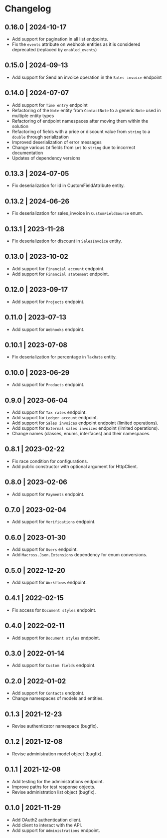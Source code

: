 # Changelog

## 0.16.0 | 2024-10-17
* Add support for pagination in all list endpoints.
* Fix the `events` attribute on webhook entities as it is considered deprecated (replaced by `enabled_events`)

## 0.15.0 | 2024-09-13
* Add support for Send an invoice operation in the `Sales invoice` endpoint

## 0.14.0 | 2024-07-07
* Add support for `Time entry` endpoint
* Refactoring of the `Note` entity from `ContactNote` to a generic `Note` used in multiple entity types
* Refactoring of endpoint namespaces after moving them within the solution
* Refactoring of fields with a price or discount value from `string` to a `double` through serialization
* Improved deserialization of error messages
* Change various `Id` fields from `int` to `string` due to incorrect documentation
* Updates of dependency versions

## 0.13.3 | 2024-07-05
* Fix deserialization for id in CustomFieldAttribute entity.

## 0.13.2 | 2024-06-26
* Fix deserialization for sales_invoice in `CustomFieldSource` enum.

## 0.13.1 | 2023-11-28
* Fix deserialization for discount in `SalesInvoice` entity.

## 0.13.0 | 2023-10-02
* Add support for `Financial account` endpoint.
* Add support for `Financial statement` endpoint.

## 0.12.0 | 2023-09-17
* Add support for `Projects` endpoint.

## 0.11.0 | 2023-07-13
* Add support for `Webhooks` endpoint.

## 0.10.1 | 2023-07-08
* Fix deserialization for percentage in `TaxRate` entity.

## 0.10.0 | 2023-06-29
* Add support for `Products` endpoint.

## 0.9.0 | 2023-06-04
* Add support for `Tax rates` endpoint.
* Add support for `Ledger account` endpoint.
* Add support for `Sales invoices` endpoint endpoint (limited operations).
* Add support for `External sales invoices` endpoint (limited operations).
* Change names (classes, enums, interfaces) and their namespaces.

## 0.8.1 | 2023-02-22
* Fix race condition for configurations.
* Add public constructor with optional argument for HttpClient.

## 0.8.0 | 2023-02-06
* Add support for `Payments` endpoint.

## 0.7.0 | 2023-02-04
* Add support for `Verifications` endpoint.

## 0.6.0 | 2023-01-30
* Add support for `Users` endpoint.
* Add `Macross.Json.Extensions` dependency for enum conversions.

## 0.5.0 | 2022-12-20
* Add support for `Workflows` endpoint.

## 0.4.1 | 2022-02-15
* Fix access for `Document styles` endpoint.

## 0.4.0 | 2022-02-11
* Add support for `Document styles` endpoint.

## 0.3.0 | 2022-01-14
* Add support for `Custom fields` endpoint.

## 0.2.0 | 2022-01-02
* Add support for `Contacts` endpoint.
* Change namespaces of models and entities.

## 0.1.3 | 2021-12-23
* Revise authenticator namespace (bugfix).

## 0.1.2 | 2021-12-08
* Revise administration model object (bugfix).

## 0.1.1 | 2021-12-08
* Add testing for the administrations endpoint.
* Improve paths for test response objects.
* Revise administration list object (bugfix).

## 0.1.0 | 2021-11-29
* Add OAuth2 authentication client.
* Add client to interact with the API.
* Add support for `Administrations` endpoint.
